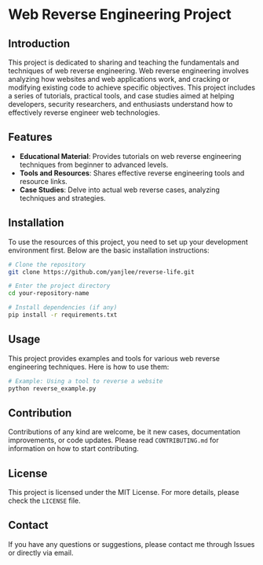 
# Web Reverse Engineering Project

## Introduction

This project is dedicated to sharing and teaching the fundamentals and techniques of web reverse engineering. Web reverse engineering involves analyzing how websites and web applications work, and cracking or modifying existing code to achieve specific objectives. This project includes a series of tutorials, practical tools, and case studies aimed at helping developers, security researchers, and enthusiasts understand how to effectively reverse engineer web technologies.

## Features

- **Educational Material**: Provides tutorials on web reverse engineering techniques from beginner to advanced levels.
- **Tools and Resources**: Shares effective reverse engineering tools and resource links.
- **Case Studies**: Delve into actual web reverse cases, analyzing techniques and strategies.

## Installation

To use the resources of this project, you need to set up your development environment first. Below are the basic installation instructions:

```bash
# Clone the repository
git clone https://github.com/yanjlee/reverse-life.git

# Enter the project directory
cd your-repository-name

# Install dependencies (if any)
pip install -r requirements.txt
```

## Usage

This project provides examples and tools for various web reverse engineering techniques. Here is how to use them:

```python
# Example: Using a tool to reverse a website
python reverse_example.py
```

## Contribution

Contributions of any kind are welcome, be it new cases, documentation improvements, or code updates. Please read `CONTRIBUTING.md` for information on how to start contributing.

## License

This project is licensed under the MIT License. For more details, please check the `LICENSE` file.

## Contact

If you have any questions or suggestions, please contact me through Issues or directly via email.

